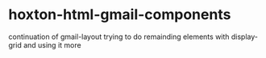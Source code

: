 # hoxton-html-gmail-components
continuation of gmail-layout trying to do remainding elements with display-grid and using it more
